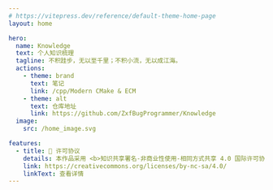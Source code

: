 ```yaml
---
# https://vitepress.dev/reference/default-theme-home-page
layout: home

hero:
  name: Knowledge
  text: 个人知识梳理
  tagline: 不积跬步，无以至千里；不积小流，无以成江海。
  actions:
    - theme: brand
      text: 笔记
      link: /cpp/Modern CMake & ECM
    - theme: alt
      text: 仓库地址
      link: https://github.com/ZxfBugProgrammer/Knowledge
  image:
    src: /home_image.svg

features:
  - title: 🔑 许可协议
    details: 本作品采用 <b>知识共享署名-非商业性使用-相同方式共享 4.0 国际许可协议<b> 进行许可。<br><br>📚 仓库内容如有错误或改进意见欢迎 issue 或 pr，建议或讨论可在 issue 提出。由于本人水平有限，仓库中的知识点有来自本人原创、读书笔记、书籍、博文等，非原创均已标明出处，如有遗漏，请 issue 提出。
    link: https://creativecommons.org/licenses/by-nc-sa/4.0/
    linkText: 查看详情
---
```


<style>
:root {
  --vp-home-hero-name-color: transparent;
  --vp-home-hero-name-background: -webkit-linear-gradient(120deg, #bd34fe 30%, #41d1ff);
}
</style>